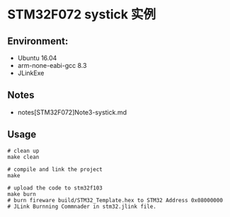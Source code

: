 # STM32F072 systick 实例

## Environment:
- Ubuntu 16.04
- arm-none-eabi-gcc 8.3
- JLinkExe 

## Notes
- notes\[STM32F072]Note3-systick.md

## Usage
```
# clean up
make clean

# compile and link the project
make

# upload the code to stm32f103
make burn
# burn fireware build/STM32_Template.hex to STM32 Address 0x08000000
# JLink Burnning Commnader in stm32.jlink file.
```

